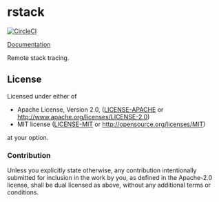 # rstack
[![CircleCI](https://circleci.com/gh/sfackler/rstack.svg?style=shield)](https://circleci.com/gh/sfackler/rstack)

[Documentation](https://docs.rs/rstack)

Remote stack tracing.

## License

Licensed under either of

 * Apache License, Version 2.0, ([LICENSE-APACHE](LICENSE-APACHE) or http://www.apache.org/licenses/LICENSE-2.0)
 * MIT license ([LICENSE-MIT](LICENSE-MIT) or http://opensource.org/licenses/MIT)

at your option.

### Contribution

Unless you explicitly state otherwise, any contribution intentionally
submitted for inclusion in the work by you, as defined in the Apache-2.0
license, shall be dual licensed as above, without any additional terms or
conditions.
